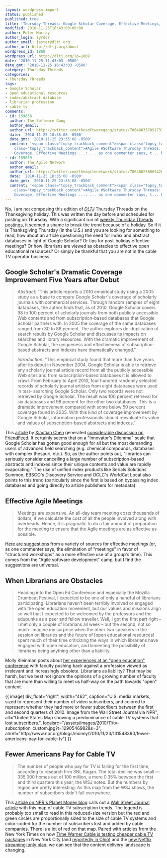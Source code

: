 ```yaml
---
layout: wordpress-import
status: published
published: true
title: 'Thursday Threads: Google Scholar Coverage, Effective Meetings, Librarians as Obstacles, Cable TV'
modified: 2010-11-25T16:43:03+00:00
author: Peter Murray
author_login: lyrdor
author_email: jester@dltj.org
author_url: http://dltj.org/about
wordpress_id: 1869
wordpress_url: http://dltj.org/?p=1869
date: '2010-11-25 11:43:03 -0500'
date_gmt: '2010-11-25 16:43:03 -0500'
category: Thursday Threads
categories:
- Thursday Threads
tags:
- Google Scholar
- open educational resources
- index/abstract database
- librarian profession
- cable tv
comments:
- id: 159858
  author: The Software Gang
  author_email: ''
  author_url: http://twitter.com/thesoftwaregang/status/7864883378917376
  date: '2010-11-25 18:35:08 -0500'
  date_gmt: '2010-11-25 23:35:08 -0500'
  content: '<span class="topsy_trackback_comment"><span class="topsy_twitter_username"><span
    class="topsy_trackback_content">#Agile #Software Thursday Threads: Google Scholar
    Coverage, Effective Meetings ...: ... as one commenter says, t... http://bit.ly/e5uTYY</span></span>'
- id: 159859
  author: The Agile Network
  author_email: ''
  author_url: http://twitter.com/theagilenetwork/status/7864882368094209
  date: '2010-11-25 18:35:08 -0500'
  date_gmt: '2010-11-25 23:35:08 -0500'
  content: '<span class="topsy_trackback_comment"><span class="topsy_twitter_username"><span
    class="topsy_trackback_content">#Agile #Software Thursday Threads: Google Scholar
    Coverage, Effective Meetings ...: ... as one commenter says, t... http://bit.ly/e5uTYY</span></span>'
---
```

<p> No, I am not composing this edition of <i><acronym title="Disruptive Library Technology Jester">DLTJ</acronym></i> Thursday Threads on the Thanksgiving holiday.  This was written the day before and scheduled for posting on Thursday.  With a significant run of <a href="/category/thursday-threads/">weekly Thursday Threads postings</a>, it seemed a shame to break the trend because of a holiday.  So if it is Thanksgiving Thursday (in the U.S.) and you are looking for something to read, how about an article questioning the need for index and abstract databases in light of Google Scholar?  Or tips for post-holiday effective meetings?  Or how librarians are viewed as obstacles to effective open educational resources?  Or simply be thankful that you are not in the cable TV operator business.<br />
<!--more--></p>
<h2><a name="google_scholar">Google Scholar's Dramatic Coverage Improvement Five Years after Debut</a></h2>
<blockquote><p><i>Abstract:</i> "This article reports a 2010 empirical study using a 2005 study as a base to compare Google Scholar's coverage of scholarly journals with commercial services. Through random samples of eight databases, the author finds that, as of 2010, Google Scholar covers 98 to 100 percent of scholarly journals from both publicly accessible Web contents and from subscription-based databases that Google Scholar partners with. In 2005 the coverage of the same databases ranged from 30 to 88 percent. The author explores de-duplication of search results by Google Scholar and discusses its impacts on searches and library resources. With the dramatic improvement of Google Scholar, the uniqueness and effectiveness of subscription-based abstracts and indexes have dramatically changed."</p>
<p><i>Introduction:</i> "This empirical study found that more than five years after its debut in November 2004, Google Scholar is able to retrieve any scholarly journal article record from all the publicly accessible Web sites and from subscription-based databases it is allowed to crawl. From February to April 2010, four hundred randomly selected records of scholarly journal articles from eight databases were used in test- searching Google Scholar. Only two records were not retrieved by Google Scholar. The result was 100 percent retrieval for six databases and 98 percent for the other two databases. This is a dramatic improvement compared with some below 50 percent coverage found in 2005. With this kind of coverage improvement by Google Scholar, information professionals should reevaluate its value and values of subscription-based abstracts and indexes."</p></blockquote>
<p>This <a href="http://www.sciencedirect.com/science?_ob=ArticleURL&amp;_udi=B6W63-511KB4Y-1&amp;_user=10&amp;_coverDate=12%2F31%2F2010&amp;_rdoc=1&amp;_fmt=high&amp;_orig=search&amp;_origin=search&amp;_sort=d&amp;_docanchor=&amp;view=c&amp;_acct=C000050221&amp;_version=1&amp;_urlVersion=0&amp;_userid=10&amp;md5=15edb41b063b49e7dc6fcd68b6c2562a&amp;searchtype=a" title="&039;Google Scholar's Dramatic Coverage Improvement Five Years after Debut&039; | Serials Review | ScienceDirect">article</a> by <a href="http://hilltop.bradley.edu/~chen/index.html" title="Xiaotian Chen's homepage">Xiaotian Chen</a> generated <a href="http://friendfeed.com/dltj/f796fded/google-scholar-dramatic-coverage-improvement" title="Google Scholar's Dramatic Coverage Improvement... - Peter Murray - FriendFeed">considerable discussion on FriendFeed</a>.  It certainly seems that on a "Innovator's Dilemma" scale that Google Scholar has gotten good enough for all but the most demanding users of advanced field searching (e.g. chemical compounds, databases with complex thesauri, etc.).  So, as the author points out, "libraries can seriously consider cancelling a large number of subscription-based abstracts and indexes since their unique contents and value are rapidly evaporating."  The rise of unified index products like Serials Solutions' Summon, EBSCO's Discovery Service and OCLC's WorldCat Local also points to this trend (particularly since the first is based on bypassing index databases and going directly to article publishers for metadata).</p>
<h2><a name="effective_meetings">Effective Agile Meetings</a></h2>
<blockquote><p>Meetings are expensive. An all-day team meeting costs thousands of dollars, if we calculate the cost of all the people involved along with overheads. Hence, it is pragmatic to do a fair amount of preparation for the meeting to ensure that the Agile meetings are as effective as possible.</p></blockquote>
<p><a href="http://www.infoq.com/news/2010/11/effective-agile-meetings" title="InfoQ: Effective Agile Meetings">Here are suggestions</a> from a variety of sources for effective meetings (or, as one commenter says, the elimination of "meetings" in favor of "structured workshops" as a more effective use of a group's time). This comes from the "Agile software development" camp, but I find the suggestions are universal.</p>
<h2><a name="librarians_as_obstacles">When Librarians are Obstacles</a></h2>
<blockquote><p>Heading into the Open Ed Conference and especially the Mozilla Drumbeat Festival, I expected to be one of only a handful of librarians participating. Librarians haven&rsquo;t been terribly involved or engaged with the open education movement, but our values and missions align so well that I expected to be welcomed by the professors and the edupunks as a peer and fellow traveller. Well, I got the first part right &ndash; I met only a couple of librarians all week &ndash; but the second, not so much. Imagine my surprise when the other two speakers in the session on libraries and the future of [open educational resources] spent much of their time criticizing the ways in which librarians have engaged with open education, and lamenting the possibility of librarians being anything other than a liability.</p></blockquote>
<p>Molly Kleinman posts about <a href="http://mollykleinman.com/2010/11/16/when-librarians-are-obstacles/" title="When librarians are obstacles | Molly Kleinman">her experiences at an "open education" conference</a> with faculty pushing back against a profession viewed as irrelevant and increasingly obsolete.  Librarians as liability?  That may be harsh, but we best not ignore the opinions of a growing number of faculty that are more than willing to meet us half-way on the path towards "open" content.</p>
<p>{{ image(
    div_float="right",
    width="462",
    caption="U.S. media markets, sized to represent their number of video subscribers, and colored to represent whether they had more or fewer subscribers between the first and second quarters of 2010. Image from the Wall Street Journal via NPR",
    alt="United States Map showing a predominance of cable TV systems that lost subscribers.",
    localsrc="/assets/images/2010/11/tv-subscription_custom.jpg?t=1290546982&s=3",
    ahref="http://www.npr.org/blogs/money/2010/11/23/131548390/fewer-americans-pay-for-cable-tv") }}<br />
<h2><a name="cable_tv">Fewer Americans Pay for Cable TV</a></h2>
<blockquote><p>The number of people who pay for TV is falling for the first time, according to research firm SNL Kagan. The total decline was small &mdash; 335,000 homes out of 100 million, a mere 0.35% between the first and third quarters this year, the WSJ notes. But the numbers by region are pretty interesting. As this map from the WSJ shows, the number of subscribers didn't fall everywhere.</p></blockquote>
<p>This <a href="http://www.npr.org/blogs/money/2010/11/23/131548390/fewer-americans-pay-for-cable-tv" title="Fewer Americans Pay For Cable TV : Planet Money : NPR">article on NPR's Planet Money blog</a> calls out a <a href="http://online.wsj.com/article/SB10001424052748703567304575628831283366798.html" title="Cities Cut Cable Cord - U.S. Media Markets Map - Infographic - WSJ.com">Wall Street Journal article</a> with this map of cable TV subscription trends.  The legend is probably too small to read in this reduced-size version but the red and green circles are proportionally sized to the size of cable TV systems and color-coded for the number of subscribers lost and added by cable companies.  There is a lot of red on that map.  Paired with articles from the New York Times on how <a href="http://www.nytimes.com/2010/11/19/business/media/19warner.html" title="Time Warner Cable to Test Cheaper TV Package | New York Times">Time Warner Cable is testing cheaper cable TV packages</a> in New York City (and <a href="http://gothamist.com/2010/11/19/time_warner_cable_tries_to_appeal_t.php" title="Time Warner Cable Tries To Appeal To &039;Cord Cutters&039; | Gothamist">reportedly in Ohio</a>) and the <a href="http://www.nytimes.com/2010/11/23/technology/23netflix.html" title="Netflix Introduces Online-Only Subscription | New York Times">new Netflix streaming-only plan</a>, we can see that the content delivery landscape is changing.  </p>
